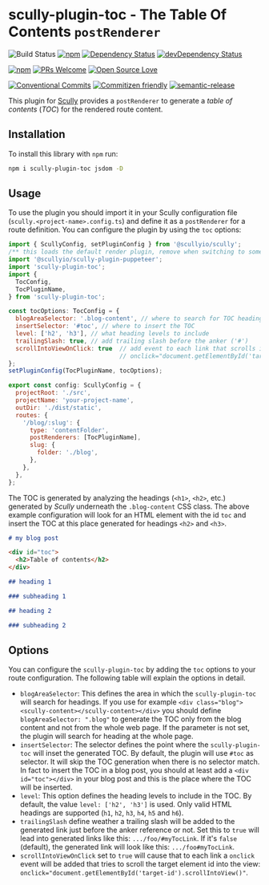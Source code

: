 # scully-plugin-toc - The Table Of Contents `postRenderer`

![Build Status](https://github.com/d-koppenhagen/scully-plugins/tree/main/scully/plugins/scully-plugin-toc/workflows/Node.js%20CI/badge.svg)
[![npm](https://img.shields.io/npm/v/scully-plugin-toc.svg)](https://www.npmjs.com/package/scully-plugin-toc)
[![Dependency Status](https://david-dm.org/d-koppenhagen/scully-plugin-toc.svg)](https://david-dm.org/d-koppenhagen/scully-plugin-toc)
[![devDependency Status](https://david-dm.org/d-koppenhagen/scully-plugin-toc/dev-status.svg)](https://david-dm.org/d-koppenhagen/scully-plugin-toc?type=dev)

[![npm](https://img.shields.io/npm/l/scully-plugin-toc.svg)](https://www.npmjs.com/package/scully-plugin-toc)
[![PRs Welcome](https://img.shields.io/badge/PRs-welcome-brightgreen.svg)](http://makeapullrequest.com)
[![Open Source Love](https://badges.frapsoft.com/os/v1/open-source.svg?v=102)](https://github.com/ellerbrock/open-source-badge/)

[![Conventional Commits](https://img.shields.io/badge/Conventional%20Commits-1.0.0-yellow.svg)](https://conventionalcommits.org)
[![Commitizen friendly](https://img.shields.io/badge/commitizen-friendly-brightgreen.svg)](http://commitizen.github.io/cz-cli/)
[![semantic-release](https://img.shields.io/badge/%20%20%F0%9F%93%A6%F0%9F%9A%80-semantic--release-e10079.svg?style=flat-square)](https://github.com/semantic-release/semantic-release)

This plugin for [Scully](https://github.com/scullyio/scully) provides a `postRenderer` to generate a _table of contents_ (_TOC_) for the rendered route content.

## Installation

To install this library with `npm` run:

```sh
npm i scully-plugin-toc jsdom -D
```

## Usage

To use the plugin you should import it in your Scully configuration file (`scully.<project-name>.config.ts`) and define it as a `postRenderer` for a route definition.
You can configure the plugin by using the `toc` options:

```js
import { ScullyConfig, setPluginConfig } from '@scullyio/scully';
/** this loads the default render plugin, remove when switching to something else. */
import '@scullyio/scully-plugin-puppeteer';
import 'scully-plugin-toc';
import {
  TocConfig,
  TocPluginName,
} from 'scully-plugin-toc';

const tocOptions: TocConfig = {
  blogAreaSelector: '.blog-content', // where to search for TOC headings
  insertSelector: '#toc', // where to insert the TOC
  level: ['h2', 'h3'], // what heading levels to include
  trailingSlash: true, // add trailing slash before the anker ('#')
  scrollIntoViewOnClick: true  // add event to each link that scrolls into view on click:
                               // onclick="document.getElementById('target-id').scrollIntoView()"
};
setPluginConfig(TocPluginName, tocOptions);

export const config: ScullyConfig = {
  projectRoot: './src',
  projectName: 'your-project-name',
  outDir: './dist/static',
  routes: {
    '/blog/:slug': {
      type: 'contentFolder',
      postRenderers: [TocPluginName],
      slug: {
        folder: './blog',
      },
    },
  },
};
```

The TOC is generated by analyzing the headings (`<h1>`, `<h2>`, etc.) generated by _Scully_ underneath the `.blog-content` CSS class.
The above example configuration will look for an HTML element with the id `toc` and insert the TOC at this place generated for headings `<h2>` and `<h3>`.

```md
# my blog post

<div id="toc">
  <h2>Table of contents</h2>
</div>

## heading 1

### subheading 1

## heading 2

### subheading 2
```

## Options

You can configure the `scully-plugin-toc` by adding the `toc` options to your route configuration.
The following table will explain the options in detail.

- `blogAreaSelector`: This defines the area in which the `scully-plugin-toc` will search for headings.
  If you use for example `<div class="blog"><scully-content></scully-content></div>` you should define `blogAreaSelector: ".blog"` to generate the TOC only from the blog content and not from the whole web page.
  If the parameter is not set, the plugin will search for heading at the whole page.
- `insertSelector`: The selector defines the point where the `scully-plugin-toc` will inset the generated TOC.
  By default, the plugin will use `#toc` as selector.
  It will skip the TOC generation when there is no selector match.
  In fact to insert the TOC in a blog post, you should at least add a `<div id="toc"></div>` in your blog post and this is the place where the TOC will be inserted.
- `level`: This option defines the heading levels to include in the TOC. By default, the value `level: ['h2', 'h3']` is used.
  Only valid HTML headings are supported (`h1`, `h2`, `h3`, `h4`, `h5` and `h6`).
- `trailingSlash` define weather a trailing slash will be added to the generated link just before the anker reference or not. Set this to `true` will lead into generated links like this: `.../foo/#myTocLink`. If it's `false` (default), the generated link will look like this: `.../foo#myTocLink`.
- `scrollIntoViewOnClick` set to `true` will cause that to each link a `onclick` event will be added that tries to scroll the target element id into the view: `onclick="document.getElementById('target-id').scrollIntoView()"`.
